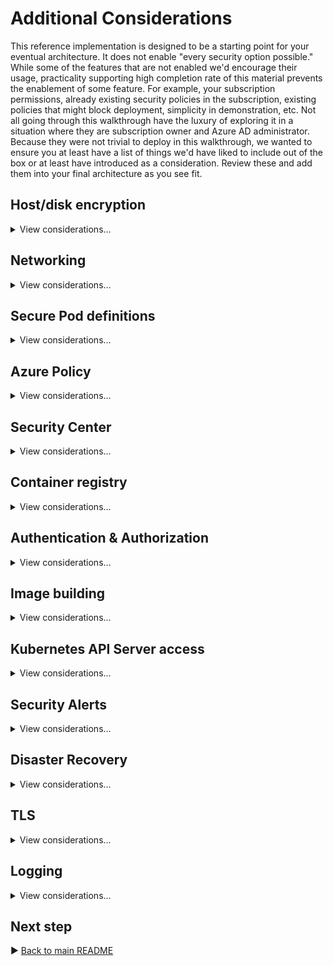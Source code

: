 # Additional Considerations

This reference implementation is designed to be a starting point for your eventual architecture. It does not enable "every security option possible." While some of the features that are not enabled we'd encourage their usage, practicality supporting high completion rate of this material prevents the enablement of some feature. For example, your subscription permissions, already existing security policies in the subscription, existing policies that might block deployment, simplicity in demonstration, etc. Not all going through this walkthrough have the luxury of exploring it in a situation where they are subscription owner and Azure AD administrator. Because they were not trivial to deploy in this walkthrough, we wanted to ensure you at least have a list of things we'd have liked to include out of the box or at least have introduced as a consideration. Review these and add them into your final architecture as you see fit.

## Host/disk encryption

<details>
  <summary>View considerations…</summary>

### Customer-managed OS and data disk encryption

While OS and data disks (and their caches) are already encrypted at rest with Microsoft-managed keys, for additional control over encryption keys you can use customer-managed keys for encryption at rest for both the OS and the data disks in your AKS cluster. This reference implementation doesn't actually use any disks in the cluster, and the OS disk is ephemeral. But if you use non-ephemeral OS disks or add data disks, consider using this added security solution.

Read more about [Bing your own keys (BYOK) with Azure disks](https://docs.microsoft.com/azure/aks/azure-disk-customer-managed-keys).

Consider using BYOK for any other disks that might be in your final solution, such as your Azure Bastion-fronted jumpboxes. Please note that your SKU choice for VMs will be limited to only those that support this feature, and regional availability will be restricted as well.

Note, we enable an Azure Policy alert detecting clusters without this feature enabled. The reference implementation will trip this policy alert because there is no `diskEncryptionSetID` provided on the cluster resource. The policy is in place as a reminder of this security feature that you might wish to use. The policy is set to "audit" not "block."

### Host-based encryption

You can take OS and data disk encryption one step further and also bring the encryption up to the Azure host. Using [Host-Based Encryption](https://docs.microsoft.com/azure/aks/enable-host-encryption) means that the temp disks now will be encrypted at rest using platform-managed keys. This will then cover encryption of the VMSS ephemeral OS disk and temp disks. Your SKU choice for VMs will be limited to only those that support this feature, and regional availability will be restricted as well. This feature is currently in preview. See more details about [VM support for host-based encryption](https://docs.microsoft.com/azure/virtual-machines/disk-encryption#encryption-at-host---end-to-end-encryption-for-your-vm-data).

Note, like above, we enable an Azure Policy detecting clusters without this feature enabled. The reference implementation will trip this policy alert because this feature is not enabled on the `agentPoolProfiles`. The policy is in place as a reminder of this security feature that you might wish to use once it is GA. The policy is set to "audit" not "block."

</details>

## Networking

<details>
  <summary>View considerations…</summary>

### Enable Network Watcher and Traffic Analytics

Observability into your network is critical for compliance. [Network Watcher](https://docs.microsoft.com/azure/network-watcher/network-watcher-monitoring-overview), combined with [Traffic Analysis](https://docs.microsoft.com/azure/network-watcher/traffic-analytics) will help provide a perspective into traffic traversing your networks. This reference implementation does not deploy NSG Flow Logs or Traffic Analysis by default. These features depend on a regional Network Watcher resource being installed on your subscription. Network Watchers are singletons in a subscription, and there is no reasonable way to include them in these specific ARM templates and account for both pre-existing network watchers (which might exist in a resource group you do not have RBAC access to) and non-preexisting situations. We strongly encourage you to enable [NSG flow logs](https://docs.microsoft.com/azure/network-watcher/network-watcher-nsg-flow-logging-overview) on your AKS Cluster subnets, build agent subnets, Azure Application Gateway, and other subnets that may be a source of traffic into and out of your cluster. Ensure you're sending your NSG Flow Logs to a **V2 Storage Account** and set your retention period in the Storage Account for these logs to a value that is at least as long as your compliance needs (e.g. 90 days).

In addition to Network Watcher aiding in compliance considerations, it's also a highly valuable network troubleshooting utility. As your network is private and heavy with flow restrictions, troubleshooting network flow issues can be time consuming. Network Watcher can help provide additional insight when other troubleshooting means are not sufficient.

If you do not have Network Watchers and NSG Flow Logs enabled on your subscription, consider doing so via Azure Policy at the Subscription or Management Group level to provide consistent naming and region selection. See the [Deploy network watcher when virtual networks are created](https://portal.azure.com/#blade/Microsoft_Azure_Policy/PolicyDetailBlade/definitionId/%2Fproviders%2FMicrosoft.Authorization%2FpolicyDefinitions%2Fa9b99dd8-06c5-4317-8629-9d86a3c6e7d9) policy combined with the [Flow logs should be enabled for every network security group](https://portal.azure.com/#blade/Microsoft_Azure_Policy/PolicyDetailBlade/definitionId/%2Fproviders%2FMicrosoft.Authorization%2FpolicyDefinitions%2F27960feb-a23c-4577-8d36-ef8b5f35e0be) policy.

### More strict Network Security Groups (NSGs)

The NSGs that exist around the cluster node pool subnets specifically block any SSH access attempts only allow traffic from the vnet into them. As your workloads, system security agents, etc are deployed, consider adding even more NSG rules that help define the type of traffic that should and should not be traversing those subnet boundaries. Because each nodepool lives in its own subnet, you can apply more specific rules based on known/expected traffic patterns of your workload.

### Azure Key Vault network restrictions

In this reference implementation, Azure Application Gateway (AAG) is sourcing its public-facing certificate from Azure Key Vault. This is great as it help support easier certificate rotation and certificate control. However, currently Azure Application Gateway does not support this on Azure Key Vault instances that are exclusively network restricted via Private Link. This reference implementation deploys Azure Key Vault in a hybrid model, supporting private link and public access specifically to allow AAG integration. Once [Azure Application Gateway supports private link access to Key Vault](https://docs.microsoft.com/azure/application-gateway/key-vault-certs#how-integration-works), we'll update this reference implementation. If this topology will not be suitable for your deployment, change the certificate management process in AAG to abandon the use of Key Vault for the public-facing TLS certificate and [handle the management of that certificate directly within AAG](https://docs.microsoft.com/azure/application-gateway/tutorial-ssl-cli). Doing so will allow your Key Vault instance to be fully isolated.

### Expanded NetworkPolicies

Not all user-provided namespaces in this reference implementation employ a zero-trust network. For example `cluster-baseline-settings` does not. We provide an example of zero-trust networks in `a0005-i` and `a0005-o` as your reference implementation of the concept. All namespaces (other than `kube-system`, `gatekeeper-system`, and other AKS-provided namespaces) should have a maximally restrictive NetworkPolicy applied. What those policies will be will be based on the pods running in those namespaces. Ensure your accounting for readiness, liveliness, and startup probes and also accounting for metrics gathering by `oms-agent`.  Consider standardizing on ports across your workloads so that you can provide a consistent NetworkPolicy and even Azure Policy for allowed container ports.

### Enable DDoS Protection

While not typically a feature of any specific regulated workloads, generally speaking [Azure DDoS Protection Standard](https://docs.microsoft.com/azure/ddos-protection/manage-ddos-protection) should be enabled for any virtual networks with a subnet that contains an Application Gateway with a public IP. This protects your workload from becoming overwhelmed with fraudulent requests which at best could cause a service disruption or at worst be a cover (distraction, log spam, etc) for another concurrent attack. Azure DDoS comes at a significant cost, and is typically amortized across many workloads that span many IP addresses -- work with your networking team to coordinate coverage for your workload.

</details>

## Secure Pod definitions

<details>
  <summary>View considerations…</summary>

### Make use of container securityContext options

When describing your workload's security needs, leverage all relevant [`securityContext` settings](https://kubernetes.io/docs/tasks/configure-pod-container/security-context/) for your containers. This includes basic items like `fsGroup`, `runAsUser` / `runAsGroup`, and setting `allowPriviledgeEscalation` to `false` (unless required). But it also means being explicit about defining/removing Linux `capabilities` and defining your SELinux options in `seLinuxOptions`. The workloads deployed in this reference implementation do NOT represent best practices, as this reference implementation was mainly infrastructure focused.

### Pin image versions

When practical to do so, do not reference images by their tags in your deployment manifests, this includes version tags like `1.0` and certinally never mutable tags like `latest`. While it may be verbose to do, prefer referring images with their actual image id; for example `my-image:@sha256:10f9714876074e25bdae42bc9ed6fde9a7758706-09fa-474c-86bd-eb7a95ae21ec`. This will ensures you can reliably map container scan results with the actual content running in your cluster.

You can extend the Azure Policy for image name to include this pattern in the allowed regular expression to help enforce this.

This guidance should also be followed when using the Dockerfile `FROM` command.

</details>

## Azure Policy

<details>
  <summary>View considerations…</summary>

### Customized Azure Policies for AKS


Generally speaking, the Azure Policies applied do not have workload-tuned settings applied. Specifically we're applying the **Kubernetes cluster pod security restricted standards for Linux-based workloads** initiative which does not allow tuning of settings. Consider exporting this initiative and customizing its values for your specific workload. You may wish to include all Gatekeeper `deny` Azure Policies under one custom Initiative and all `audit` Azure Policies under another to know strong "blocks" from "awareness only" policies.

While it's common for Azure Policy to exclude `kube-system` and `gatekeeper-system` to policies, consider _including_ them in your `audit` policies for _added visibility_. Including those namespaces in `deny` policies could cause cluster failure due to an unsupported configuration. You may find some that are relatively safe, such as enforcing internal load balancers and HTTPS ingresses, but be aware if you apply these you may run into support concerns.

### Customized Azure Policies for Azure resources

The reference implementation includes a few examples of Azure Policy that can act to help guard your environment against undesired configuration. One such example included in this reference implementation is the preventing of Network Interfaces or VM Scale Sales that have Public IPs from joining your cluster's Virtual Network. It's strongly recommended that you add prevents (deny-based policy) for resource configuration that would violate your regulatory requirements. If a built-in policy is not available, create custom policies like the ones illustrated in this reference implementation.


### Allow list for resource types

The reference implementation puts in place an allow list for what resource types are allowed in the various resource groups. This helps control what gets deployed, which can prevent an unexpected resource type from being deployed. If your subscription is exclusively for your regulated workload, then also consider only having the necessary [resource providers registered](https://docs.microsoft.com/azure/azure-resource-manager/management/azure-services-resource-providers#registration) to cover that service list. Don't register [resource providers for Azure services](https://docs.microsoft.com/azure/azure-resource-manager/management/azure-services-resource-providers) that are not going to be part of your environment. This will guard against a misconfiguration in Azure Policy's enforcement.

### Management Groups

This reference implementation is expected to be deployed in a standalone subscription.  As such, Azure Policies are applied at a relatively local scope (subscription or resource group). If you have multiple subscriptions that will be under regulatory compliance, consider grouping them under a [management group hierarchy](https://docs.microsoft.com/azure/cloud-adoption-framework/ready/enterprise-scale/management-group-and-subscription-organization) that applies the relevant Azure Policies uniformly across your in-scope subscriptions.

</details>

## Security Center

<details>
  <summary>View considerations…</summary>

### Enterprise onboarding to Security Center

The Security Center onboarding in this reference implementation is relatively simplistic. Organizations inboard in Security Center and Azure Policy typically in a more holistic and governed fashion. Review the [Azure Security Center Enterprise Onboarding Guide](https://aka.ms/ASCOnboarding) for a complete end-to-end perspective on protecting your workloads (regulated and non) with Azure Security Center. This addresses enrollment, data exports to your SIEM or ITSM solution, Logic Apps for responding to alerts, building workflow automation, etc. All things that go beyond the base architecture of any one AKS solution, and should be addressed at the enterprise level.

### Create triage process for alerts

From the [Security alerts view](https://portal.azure.com/#blade/Microsoft_Azure_Security/SecurityMenuBlade/7) in Azure Security Center (or via Azure Resource Graph), you have access to all alerts that Azure Security Center detects on your resources.  You should have a triage process in place address or defer detected issues. Work with your security team to understand how relevant alerts will be made available to the workload owner(s).

</details>

## Container registry

<details>
  <summary>View considerations…</summary>

### OCI Artifact Signing

Azure Container Registry supports the [signing of images](https://docs.microsoft.com/azure/container-registry/container-registry-content-trust), built on [CNFC Notary (v1)](https://github.com/theupdateframework/notary). This, coupled with an admission controller that supports validating signatures, can ensure that you're only running images that you've signed with your private keys. This integration is not something that is provided, today, end-to-end by Azure Container Registry and AKS (Azure Policy), and can consider bringing open source solutions like [SSE Connaisseur](https://github.com/sse-secure-systems/connaisseur) or [IBM Portieris](https://github.com/IBM/portieris). A working group in the CNFC is currently working on [Notary v2](https://github.com/notaryproject/notaryproject) for signing OCI Artifacts (i.e. container images and helm charts), and both the ACR and AKS roadmap includes adding a more native end-to-end experience in this space built upon this foundation.

### Customer-managed encryption

While container images and other OCI artifacts typically do not contain sensitive data, they do typically contain your Intellectual Property. Use customer-managed keys to manage the encryption at rest of the contents of your registries. By default, the data is encrypted at rest with service-managed keys, but customer-managed keys are sometimes required to meet regulatory compliance standards. Customer-managed keys enable the data to be encrypted with an Azure Key Vault key created and owned by you. You have full control and _responsibility_ for the key lifecycle, including rotation and management. Learn more at, [Encrypt registry using a customer-managed key](https://aka.ms/acr/CMK).

</details>

## Authentication & Authorization

<details>
  <summary>View considerations…</summary>

### JIT and Conditional Access Policies

AKS' control plane supports both [Azure AD PAM JIT](https://docs.microsoft.com/azure/aks/managed-aad#configure-just-in-time-cluster-access-with-azure-ad-and-aks) and [Conditional Access Policies](https://docs.microsoft.com/azure/aks/managed-aad#use-conditional-access-with-azure-ad-and-aks). We recommend that you minimize standing permissions and leverage JIT access when performing SRE/Ops interactions with your cluster. Likewise, Conditional Access Policies will add additional layers of required authentication validation for privileged access, based on the rules you build.

For more details on using PowerShell to configure conditional access, see [Azure AD Conditional Access](./conditional-access.md)

### Custom Cluster Roles

Regulatory compliance often requires well defined roles, with specific access policies associated with that role. If one person fills multiple roles, they should be assigned the roles that are relevant to all of their job titles. This reference implementation doesn't demonstrate any specific role structure, and matter of fact, everything you did throughout this walkthrough was done with the most privileged role in the cluster. Part of your compliance work must be to define roles and map them allowed Kubernetes actions, scoped as narrow as practical. Even if one person is directly responsible for both the cluster and the workload, craft your Kubernetes ClusterRoles as if there were separate individuals, and then assign that single individual all relevant roles. Minimize any "do it all" roles, and favor role composition to achieve management at scale.

</details>

## Image building

<details>
  <summary>View considerations…</summary>

### Use "distroless" images

Where your workload supports it, always prefer the usage of "distroless" base images for your workloads. These are specially crafted base images that minimize the potential security surface area of your images by removing ancillary features (shells, package managers, etc.) that are not relevant to your workload. Doing so should, generally speaking, reduce CVE hit rates. Every detected CVE in your images should kick off your defined triage process, which is an expensive, human-driven task that benefits from having an improved signal-to-noise ratio.

</details>

## Kubernetes API Server access

<details>
  <summary>View considerations…</summary>

### Live-site cluster access alternatives

If you wish to add an auditable layer of indirection between cluster & application administrators and the cluster for live-site issues, you might consider a ChatOps approach, in which commands against the cluster are executed by dedicated, hardened compute in a subnet like the one above for deployment but are fronted by a Microsoft Teams integration. That gives you the ability to _limit commands_ executed against the cluster, without necessarily building an ops process based exclusively around jump boxes. Also, you may already have an IAM-gated IT automation platform in place in which pre-defined _actions_ can be constructed within. Its action runners would then execute within the `snet-management-agents` subnet while the initial invocation of the actions is audited and controlled in the IT automation platform.

### Build Agents

Pipeline agents should be run external to your regulated cluster. While it is possible to do that work on the cluster itself, providing a clear separation of concerns is vital. The build process itself is a potential threat vector and executing that processes as a cluster workload is inappropriate. If you wish to use Kubernetes as your build agent infrastructure, that's fine; just _do not co-mingle that process with your regulated workload runtime_.

Your build agents should be as air-gapped as practical from your cluster, reserving your agents exclusively for last mile interaction with the Kubernetes API Server (if that's how you do your deployments). If instead your build agents can be completely disconnected from your cluster and instead needing just network line of sight to Azure Container Registry to push container images, helm charts, etc and then GitOps does the deployment, even better. Strive for a build and publish workflow that minimizes or eliminates any direct need for network line of sight to your Kubernetes Cluster API (or its nodes).

</details>

## Security Alerts

<details>
  <summary>View considerations…</summary>

### Microsoft's Security Response Center

Inline, we talked about many ISV's security agents being able to detect relevant CVEs for your cluster and workloads. But in addition to relying on tooling, you can also see [Microsoft's Security Response Center's 1st-party CVE listings](https://msrc.microsoft.com/update-guide/vulnerability) at any time. Here's [CVE-2021-27075](https://msrc.microsoft.com/update-guide/vulnerability/CVE-2021-27075), an Information Disclosure entry from March 2021 as an example. No matter how you keep yourself informed about current CVEs, ensure you have a documented plan to stay informed.

### Azure Sentinel

Azure Sentinel was enabled in this reference implementation. No alerts were created or any sort of "usage" of it, other than enabling it. You may already be using another SIEM, likewise you may find that a SIEM is not cost effective for your solution. Evaluate if you will derive benefit from Azure Sentinel in your solution, and tune as needed.

</details>

## Disaster Recovery

<details>
  <summary>View considerations…</summary>

### Cluster Backups (State and Resources)

While we generally discourage any storage of state within a cluster, you may find your workload demands in-cluster storage. Regardless if that data is in compliance scope or not, you'll often require a robust and secure process for backup and recovery. You may find a solution like Azure Backup (for Azure Disks and Azure Files), [Veeam Kasten K10](https://kasten.io), or [VMware Velero](https://velero.io/) instrumental in achieving any `PersistantVolumeClaim` backup and recovery strategies.

As a bonus, your selected backup system might also handle Kubernetes resource (Deployments, ConfigMaps, etc) snapshots/backups. While Flux may be your primary method to reconcile your cluster back to a well-known state, you may wish to supplement with a solution like this to provide alternative methods for critical system recovery techniques (when reconcile or rebuild is not an option). A tool like this can also be a key source of data for drift detection and cataloging system state changes over time; akin to how File Integrity Monitoring solves for file-system level drift detection, but at the Kubernetes resource level.

All backup process needs to classify the data contained within the backup. This is true of data both within and external to your cluster. If the data falls within regulatory scope, you'll need extend your compliance boundaries to the lifecycle and destination of the backup -- which will be outside of the cluster. Consider geographic restrictions, encryption at rest, access controls, roles and responsibilities, auditing, time-to-live, and tampering prevention (check-sums, etc) when designing your backup system. Backups can be a vector for malicious intent, with a bad actor compromising a backup and then forcing an event in which their backup is restored.

Lastly, in-cluster backup systems usually depend on begin run as highly-privileged during its operations; so consider the risk vs benefit when deciding to bring an agent like this into your cluster. Some agent's might overlap with another management solution you've brought to your cluster already for security concerns; evaluate what is the minimum set of tooling you'll need to accomplish this task and not introduce additional exposure/management into your cluster.

</details>

## TLS

<details>
  <summary>View considerations…</summary>

### mTLS Certificate Provider Choice

While this reference implementation uses Tresor as its TLS certificate provider for mesh communication, you may wish to use a more formal certificate provider for your mTLS implementation (if you choose to implement mTLS). You may wish to use CertManager, HashiCorp Vault, Key Vault, or even your own internal certificate provider. If you use a mesh, ensure its compatible with your certificate provider of choice.

### Ingress Controller

The ingress controller implemented in this reference implementation is relatively simplistic in implementation. It's currently using a wild-card certificate to handle default traffic when an `Ingress` resource doesn't contain a specific certificate. This might be fine for most customers, but if you have an organizational policy against using wildcard certs (even on your internal, private network), you may need to adjust your ingress controller to not support a "default certificate" and instead require ever workload to surface their own named certificate. This will impact how Azure Application Gateway is performing backend health checks.

</details>

## Logging

<details>
  <summary>View considerations…</summary>

### Tuning the Log Analytics Agent in your cluster

The in-cluster `omsagent` pods running in `kube-system` are the Log Analytics collection agent. They are responsible for gathering telemetry, scraping container `stdout` and `stderr` logs, and collecting Prometheus metrics. You can tune its collection settings by updating the [`container-azm-ms-agentconfig.yaml`](/cluster-manifests/kube-system/container-azm-ms-agentconfig.yaml) ConfigMap file. In this reference implementation, logging is enabled across `kube-system` and all your workloads. By default, `kube-system` is excluded from logging. Ensure you're adjusting the log collection process to achieve balance cost objectives, SRE efficiency when reviewing logs, and compliance needs.

### Retention

All Log Analytics workspaces deployed as part of this solution are set to a 90-day retention period. If you wish to retain logs longer than that for organizational or compliance reasons, consider setting up [continuous export](https://docs.microsoft.com/azure/azure-monitor/logs/logs-data-export) to a long term storage solution such as Azure Storage. Ideally log data should not contain sensitive information, however in case they do (even unintentionally); ensure access to archived log data is treated with the same due diligence as recent log data.

</details>

## Next step

:arrow_forward: [Back to main README](/README.md#is-that-all-what-about--)
